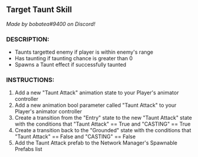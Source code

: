 ## Target Taunt Skill

*Made by bobatea#9400 on Discord!*

### DESCRIPTION:

- Taunts targetted enemy if player is within enemy's range
- Has taunting if taunting chance is greater than 0
- Spawns a Taunt effect if successfully taunted

### INSTRUCTIONS: 

1. Add a new "Taunt Attack" animation state to your Player's animator controller
2. Add a new animation bool parameter called "Taunt Attack" to your Player's animator controller
3. Create a transition from the "Entry" state to the new "Taunt Attack" state with the conditions that "Taunt Attack" == True and "CASTING" == True
4. Create a transition back to the "Grounded" state with the conditions that "Taunt Attack" == False and "CASTING" == False
5. Add the Taunt Attack prefab to the Network Manager's Spawnable Prefabs list
